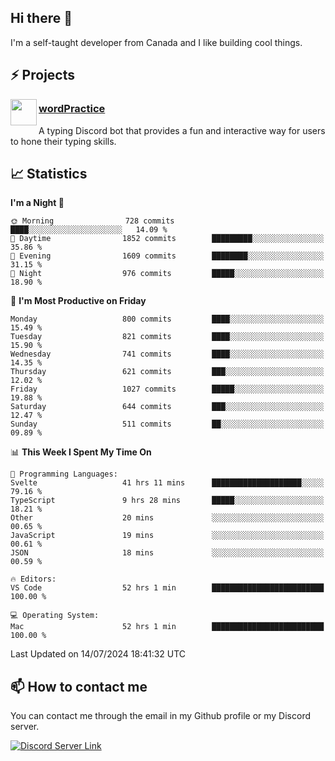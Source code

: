 <h2>Hi there 👋</h2>

<p>I'm a self-taught developer from Canada and I like building cool things.</p>

<h2>⚡ Projects</h2>

<img align="left" src="https://i.imgur.com/BIzs17V.png" width="42" height="42" />
<h3><a target="_blank" href="https://wordpractice.principle.sh/">wordPractice</a></h3>
<p>A typing Discord bot that provides a fun and interactive way for users to hone their typing skills.</p>

<h2>📈 Statistics</h2>

<!--START_SECTION:waka-->
**I'm a Night 🦉** 

```text
🌞 Morning                728 commits         ████░░░░░░░░░░░░░░░░░░░░░   14.09 % 
🌆 Daytime                1852 commits        █████████░░░░░░░░░░░░░░░░   35.86 % 
🌃 Evening                1609 commits        ████████░░░░░░░░░░░░░░░░░   31.15 % 
🌙 Night                  976 commits         █████░░░░░░░░░░░░░░░░░░░░   18.90 % 
```
📅 **I'm Most Productive on Friday** 

```text
Monday                   800 commits         ████░░░░░░░░░░░░░░░░░░░░░   15.49 % 
Tuesday                  821 commits         ████░░░░░░░░░░░░░░░░░░░░░   15.90 % 
Wednesday                741 commits         ████░░░░░░░░░░░░░░░░░░░░░   14.35 % 
Thursday                 621 commits         ███░░░░░░░░░░░░░░░░░░░░░░   12.02 % 
Friday                   1027 commits        █████░░░░░░░░░░░░░░░░░░░░   19.88 % 
Saturday                 644 commits         ███░░░░░░░░░░░░░░░░░░░░░░   12.47 % 
Sunday                   511 commits         ██░░░░░░░░░░░░░░░░░░░░░░░   09.89 % 
```


📊 **This Week I Spent My Time On** 

```text
💬 Programming Languages: 
Svelte                   41 hrs 11 mins      ████████████████████░░░░░   79.16 % 
TypeScript               9 hrs 28 mins       █████░░░░░░░░░░░░░░░░░░░░   18.21 % 
Other                    20 mins             ░░░░░░░░░░░░░░░░░░░░░░░░░   00.65 % 
JavaScript               19 mins             ░░░░░░░░░░░░░░░░░░░░░░░░░   00.61 % 
JSON                     18 mins             ░░░░░░░░░░░░░░░░░░░░░░░░░   00.59 % 

🔥 Editors: 
VS Code                  52 hrs 1 min        █████████████████████████   100.00 % 

💻 Operating System: 
Mac                      52 hrs 1 min        █████████████████████████   100.00 % 
```


 Last Updated on 14/07/2024 18:41:32 UTC
<!--END_SECTION:waka-->

<h2>📫 How to contact me</h2>

You can contact me through the email in my Github profile or my Discord server.

[![Discord Server Link](https://dcbadge.vercel.app/api/server/DHnk46C)](https://discord.gg/DHnk46C)

